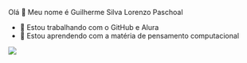 Olá 👋
 Meu nome é Guilherme Silva Lorenzo Paschoal

- 🔭 Estou trabalhando com o GitHub e Alura
- 🌱 Estou aprendendo com a matéria de pensamento computacional

![](https://media.tenor.com/rjH07fshNGUAAAAC/we-live-we-love-we-lie-smurf-cat.gif)
